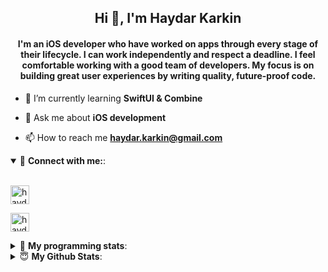 <h2 align="center">Hi 👋, I'm Haydar Karkin</h2>
<h4 align="center">I'm an iOS developer who have worked on apps through every stage of their lifecycle. I can work independently and respect a deadline. I feel comfortable working with a good team of developers. My focus is on building great user experiences by writing quality, future-proof code.</h4>

- 🌱 I’m currently learning **SwiftUI & Combine**

- 💬 Ask me about **iOS development**

- 📫 How to reach me **haydar.karkin@gmail.com**

<details open> 
 <summary>🔗 <b>Connect with me:</b>: </summary>
<br>
<p align="left">
<a href="https://linkedin.com/in/haydar-karkin" target="blank"><img align="center" src="https://img.shields.io/badge/LinkedIn-0077B5?style=for-the-badge&logo=linkedin&logoColor=white" alt="haydar-karkin" height="30" /></a>
</p>

<p align="left"> <a href="https://twitter.com/haydarkarkin" target="blank"><img src="https://img.shields.io/twitter/follow/haydarkarkin?logo=twitter&style=for-the-badge" height="30" alt="haydarkarkin" /></a> </p>
</details>

<details> 
 <summary>🤖 <b>My programming stats</b>: </summary>
<br>
<!--START_SECTION:waka-->
**I'm a Night 🦉** 

```text
🌞 Morning    6 commits      ██░░░░░░░░░░░░░░░░░░░░░░░   7.79% 
🌆 Daytime    7 commits      ██░░░░░░░░░░░░░░░░░░░░░░░   9.09% 
🌃 Evening    33 commits     ██████████░░░░░░░░░░░░░░░   42.86% 
🌙 Night      31 commits     ██████████░░░░░░░░░░░░░░░   40.26%

```
📅 **I'm Most Productive on Wednesday** 

```text
Monday       2 commits      ░░░░░░░░░░░░░░░░░░░░░░░░░   2.6% 
Tuesday      3 commits      █░░░░░░░░░░░░░░░░░░░░░░░░   3.9% 
Wednesday    28 commits     █████████░░░░░░░░░░░░░░░░   36.36% 
Thursday     11 commits     ███░░░░░░░░░░░░░░░░░░░░░░   14.29% 
Friday       21 commits     ██████░░░░░░░░░░░░░░░░░░░   27.27% 
Saturday     9 commits      ███░░░░░░░░░░░░░░░░░░░░░░   11.69% 
Sunday       3 commits      █░░░░░░░░░░░░░░░░░░░░░░░░   3.9%

```


📊 **This Week I Spent My Time On** 

```text
💬 Programming Languages: 
JSON                     14 mins             ███████████░░░░░░░░░░░░░░   45.16% 
Other                    14 mins             ███████████░░░░░░░░░░░░░░   44.28% 
Markdown                 2 mins              ██░░░░░░░░░░░░░░░░░░░░░░░   8.75% 
Python                   0 secs              ░░░░░░░░░░░░░░░░░░░░░░░░░   1.54% 
HTML                     0 secs              ░░░░░░░░░░░░░░░░░░░░░░░░░   0.26%

```

**I Mostly Code in Swift** 

```text
Swift                    12 repos            ████████████████░░░░░░░░░   66.67% 
Objective-C              2 repos             ██░░░░░░░░░░░░░░░░░░░░░░░   11.11% 
JavaScript               1 repo              █░░░░░░░░░░░░░░░░░░░░░░░░   5.56% 
HTML                     1 repo              █░░░░░░░░░░░░░░░░░░░░░░░░   5.56% 
Vue                      1 repo              █░░░░░░░░░░░░░░░░░░░░░░░░   5.56%

```



<!--END_SECTION:waka-->
</details>


<details>
<summary>😇 <b>My Github Stats</b>: </summary>
<br>

<p>&nbsp;<img align="center" src="https://github-readme-stats.vercel.app/api?username=haydarkarkin&show_icons=true&locale=en&theme=dark" alt="haydarkarkin" /></p>

<p><img align="center" src="https://github-readme-streak-stats.herokuapp.com/?user=haydarkarkin&theme=dark" alt="haydarkarkin" /></p>
</details>
